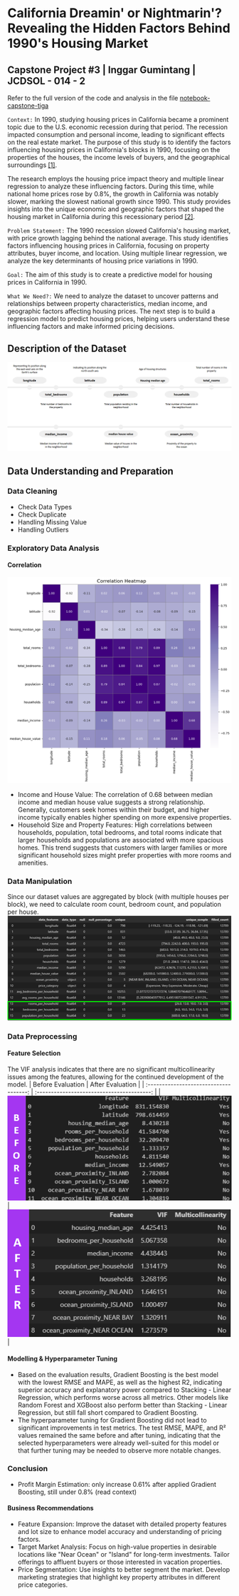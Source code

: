 # California Dreamin' or Nightmarin'? Revealing the Hidden Factors Behind 1990's Housing Market
## Capstone Project #3 | Inggar Gumintang | JCDSOL - 014 - 2
Refer to the full version of the code and analysis in the file [notebook-capstone-tiga](https://github.com/inggargumintang/capstone-tiga-inggar/blob/main/capstone_tiga_inggar.ipynb)

`Context:`
In 1990, studying housing prices in California became a prominent topic due to the U.S. economic recession during that period. The recession impacted consumption and personal income, leading to significant effects on the real estate market. The purpose of this study is to identify the factors influencing housing prices in California's blocks in 1990, focusing on the properties of the houses, the income levels of buyers, and the geographical surroundings [[1]](https://eudl.eu/pdf/10.4108/eai.18-11-2022.2327138).

The research employs the housing price impact theory and multiple linear regression to analyze these influencing factors. During this time, while national home prices rose by 0.8%, the growth in California was notably slower, marking the slowest national growth since 1990. This study provides insights into the unique economic and geographic factors that shaped the housing market in California during this recessionary period [[2]](https://www.ppic.org/wp-content/uploads/content/pubs/jtf/JTF_HousingMarketJTF.pdf).

`Problem Statement:`
The 1990 recession slowed California's housing market, with price growth lagging behind the national average. This study identifies factors influencing housing prices in California, focusing on property attributes, buyer income, and location. Using multiple linear regression, we analyze the key determinants of housing price variations in 1990.

`Goal:`
The aim of this study is to create a predictive model for housing prices in California in 1990.

`What We Need?:`
We need to analyze the dataset to uncover patterns and relationships between property characteristics, median income, and geographic factors affecting housing prices. The next step is to build a regression model to predict housing prices, helping users understand these influencing factors and make informed pricing decisions.

## Description of the Dataset
![Dataset](image/dataset.png)

## Data Understanding and Preparation
### Data Cleaning
- Check Data Types
- Check Duplicate
- Handling Missing Value
- Handling Outliers

### Exploratory Data Analysis
#### Correlation
![Correlation](image/correlation.png)
- Income and House Value: The correlation of 0.68 between median income and median house value suggests a strong relationship. Generally, customers seek homes within their budget, and higher income typically enables higher spending on more expensive properties.
- Household Size and Property Features: High correlations between households, population, total bedrooms, and total rooms indicate that larger households and populations are associated with more spacious homes. This trend suggests that customers with larger families or more significant household sizes might prefer properties with more rooms and amenities.

### Data Manipulation
Since our dataset values are aggregated by block (with multiple houses per block), we need to calculate room count, bedroom count, and population per house.
![Correlation](image/addColumn.png)

### Data Preprocessing
#### Feature Selection
The VIF analysis indicates that there are no significant multicollinearity issues among the features, allowing for the continued development of the model.
|                 Before Evaluation      |                    After Evaluation        |
| :------------------------------------: | :----------------------------------------: |
| ![Before](image/beforeVIF.png)         | ![After](image/afterVIF.png)               |

#### Modelling & Hyperparameter Tuning
- Based on the evaluation results, Gradient Boosting is the best model with the lowest RMSE and MAPE, as well as the highest R2, indicating superior accuracy and explanatory power compared to Stacking - Linear Regression, which performs worse across all metrics. Other models like Random Forest and XGBoost also perform better than Stacking - Linear Regression, but still fall short compared to Gradient Boosting.
- The hyperparameter tuning for Gradient Boosting did not lead to significant improvements in test metrics. The test RMSE, MAPE, and R² values remained the same before and after tuning, indicating that the selected hyperparameters were already well-suited for this model or that further tuning may be needed to observe more notable changes.

### Conclusion
- Profit Margin Estimation: only increase 0.61% after applied Gradient Boosting, still under 0.8% (read context)
#### Business Recommendations
- Feature Expansion: Improve the dataset with detailed property features and lot size to enhance model accuracy and understanding of pricing factors.
- Target Market Analysis: Focus on high-value properties in desirable locations like "Near Ocean" or "Island" for long-term investments. Tailor offerings to affluent buyers or those interested in vacation properties.
- Price Segmentation: Use insights to better segment the market. Develop marketing strategies that highlight key property attributes in different price categories.
